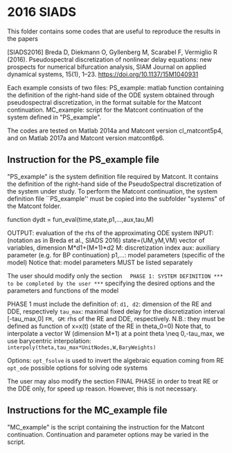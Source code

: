 # 2016 SIADS

This folder contains some codes that are useful to reproduce the results in the papers

[SIADS2016] Breda D, Diekmann O, Gyllenberg M, Scarabel F, Vermiglio R (2016). Pseudospectral discretization of nonlinear delay equations: new prospects for numerical bifurcation analysis, SIAM Journal on applied dynamical systems, 15(1), 1–23. https://doi.org/10.1137/15M1040931 

Each example consists of two files:
PS_example: matlab function containing the definition of the right-hand side of the ODE system obtained through pseudospectral discretization, in the format suitable for the Matcont continuation.
MC_example: script for the Matcont continuation of the system defined in "PS_example".

The codes are tested on Matlab 2014a and Matcont version cl_matcont5p4, 
and on Matlab 2017a and Matcont version matcont6p6.

## Instruction for the PS_example file
"PS_example" is the system definition file required by Matcont. 
It contains the definition of the right-hand side of the PseudoSpectral discretization of the system under study.
To perform the Matcont continuation, the system definition file ``PS_example'' must be copied into the subfolder "systems" of the Matcont folder.


   function dydt = fun_eval(time,state,p1,...,aux,tau,M) 
   
   OUTPUT: evaluation of the rhs of the approximating ODE system
   INPUT: (notation as in Breda et al., SIADS 2016)
   state=(UM,yM,VM) vector of variables, dimension M*d1+(M+1)*d2
   M: discretization index
   aux: auxiliary parameter (e.g. for BP continuation)
   p1,...: model parameters (specific of the model)
   Notice that: model parameters MUST be listed separately
   
   The user should modify only the section
`   PHASE 1: SYSTEM DEFINITION *** to be completed by the user *** `
   specifying the desired options and the parameters and functions of the model
   
   PHASE 1 must include the definition of:
   `d1, d2`: dimension of the RE and DDE, respectively
   `tau_max`: maximal fixed delay for the discretization interval [-tau_max,0]
   `FM, GM`: rhs of the RE and DDE, respectively. N.B.: they must be defined as function of x=x(t) (state of the RE in theta_0=0)
   Note that, to interpolate a vector W (dimension M+1) at a point theta \neq 0,-tau_max, we use barycentric interpolation:
       `interpoly(theta,tau_max*UnitNodes,W,BaryWeights)`
   
   Options:
   `opt_fsolve` is used to invert the algebraic equation coming from RE
   `opt_ode` possible options for solving ode systems

The user may also modify the section FINAL PHASE in order to treat RE or the DDE only, for speed up reason.
However, this is not necessary.


## Instructions for the MC_example file
"MC_example" is the script containing the instruction for the Matcont continuation.
Continuation and parameter options may be varied in the script.

